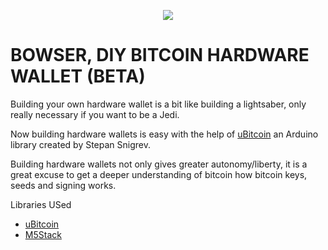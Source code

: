 

  <p align="center">
<img src="https://i.imgur.com/PJXob0B.png" />
</p>

<h1>BOWSER, DIY BITCOIN HARDWARE WALLET (BETA)</h1>

Building your own hardware wallet is a bit like building a lightsaber, only really necessary if you want to be a Jedi.

Now building hardware wallets is easy with the help of <a href="https://github.com/micro-bitcoin/uBitcoin">uBitcoin</a> an Arduino library created by Stepan Snigrev.

Building hardware wallets not only gives greater autonomy/liberty, it is a great excuse to get a deeper understanding of bitcoin how bitcoin keys, seeds and signing works.

Libraries USed
- <a href="https://github.com/micro-bitcoin/uBitcoin">uBitcoin</a>
- <a href="https://github.com/m5stack/M5Stack">M5Stack</a>

